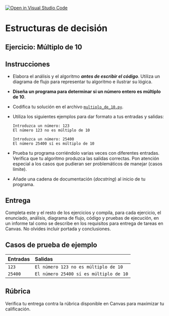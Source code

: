 [![Open in Visual Studio Code](https://classroom.github.com/assets/open-in-vscode-718a45dd9cf7e7f842a935f5ebbe5719a5e09af4491e668f4dbf3b35d5cca122.svg)](https://classroom.github.com/online_ide?assignment_repo_id=12504184&assignment_repo_type=AssignmentRepo)
# Estructuras de decisión
## Ejercicio: Múltiplo de 10


## Instrucciones
- Elabora el análisis y el algoritmo ***antes de escribir el código***. Utiliza un diagrama de flujo para representar tu algoritmo e ilustrar su lógica.

- **Diseña un programa para determinar si un número entero es múltiplo de 10**.

- Codifica tu solución en el archivo [`multiplo_de_10.py`](/multiplo_de_10.py).
   
- Utiliza los siguientes ejemplos para dar formato a tus entradas y salidas:
  ```
  Introduzca un número: 123
  El número 123 no es múltiplo de 10
  
  Introduzca un número: 25400
  El número 25400 sí es múltiplo de 10
  ```
  
- Prueba tu programa corriéndolo varias veces con diferentes entradas. Verifica que tu algoritmo produzca las salidas correctas. Pon atención especial a los casos que pudieran ser problemáticos de manejar (casos límite).

- Añade una cadena de documentación (*docstring*) al inicio de tu programa.
  
## Entrega
Completa este y el resto de los ejercicios y compila, para cada ejercicio, el enunciado, análisis, diagrama de flujo, código y pruebas de ejecución, en un informe tal como se describe en los requisitos para entrega de tareas en Canvas. No olvides incluir portada y conclusiones.

## Casos de prueba de ejemplo
| Entradas | Salidas |
|:---------|:--------|
| `123` | `El número 123 no es múltiplo de 10` |
| `25400` | `El número 25400 sí es múltiplo de 10` |

## Rúbrica
Verifica tu entrega contra la rúbrica disponible en Canvas para maximizar tu calificación.
